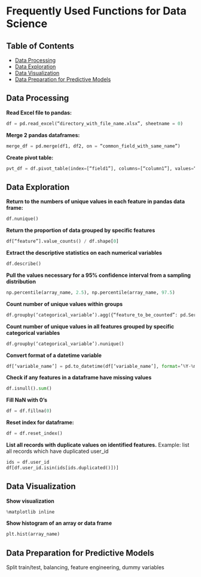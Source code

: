 # Frequently Used Functions for Data Science

## Table of Contents
  * [Data Processing](#data-processing)
  * [Data Exploration](#data-exploration)
  * [Data Visualization](#data-visualization)
  * [Data Preparation for Predictive Models](#Data-Preparation-for-Predictive-Models)

## Data Processing

**Read Excel file to pandas:**
```python
df = pd.read_excel(“directory_with_file_name.xlsx”, sheetname = 0)
```
**Merge 2 pandas dataframes:**
```python
merge_df = pd.merge(df1, df2, on = “common_field_with_same_name”)
```
**Create pivot table:**
```python
pvt_df = df.pivot_table(index=[“field1”], columns=[“column1”], values=“field_for_summary”)
```

## Data Exploration

**Return to the numbers of unique values in each feature in pandas data frame:**
```python
df.nunique()
```
**Return the proportion of data grouped by specific features**
```python
df[“feature”].value_counts() / df.shape[0]
```
**Extract the descriptive statistics on each numerical variables**
```python	
df.describe()
```
**Pull the values necessary for a 95% confidence interval from a sampling distribution**
```python
np.percentile(array_name, 2.5), np.percentile(array_name, 97.5)
```
**Count number of unique values within groups**
```python
df.groupby(‘categorical_variable’).agg({“feature_to_be_counted”: pd.Series.nunique})
```
**Count number of unique values in all features grouped by specific categorical variables**
```python
df.groupby(‘categorical_variable’).nunique()
```
**Convert format of a datetime variable**
```python
df[‘variable_name’] = pd.to_datetime(df[‘variable_name’], format=’%Y-%m-%d %H:%M:%S.%f’)
```
**Check if any features in a dataframe have missing values**
```python
df.isnull().sum()
```
**Fill NaN with 0’s**
```python
df = df.fillna(0)
```
**Reset index for dataframe:**
```python
df = df.reset_index()
```
**List all records with duplicate values on identified features.**
Example: list all records which have duplicated user_id
```python
ids = df.user_id
df[df.user_id.isin(ids[ids.duplicated()])]
```

## Data Visualization

**Show visualization**
```python
%matplotlib inline
```
**Show histogram of an array or data frame**
```python
plt.hist(array_name)
```

## Data Preparation for Predictive Models
Split train/test, balancing, feature engineering, dummy variables
